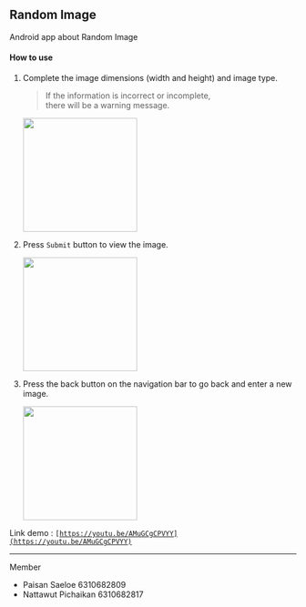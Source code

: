 ## Random Image
Android app about Random Image

#### How to use
1. Complete the image dimensions (width and height) and image type.

    > If the information is incorrect or incomplete, \
    > there will be a warning message. 

     <img src="https://user-images.githubusercontent.com/70094208/233402201-b3274a6a-8dc3-4ef9-b0b0-727512c447fb.png" width="200px">

2. Press `Submit` button to view the image.

   <img src="https://user-images.githubusercontent.com/70094208/233402542-8ec4b409-3343-4a94-8067-5f0eb142023a.png" width="200px">


3. Press the back button on the navigation bar to go back and enter a new image.

   <img src="https://user-images.githubusercontent.com/70094208/233402631-d39817cf-2929-4024-9f38-c504e8cf6e41.png" width="200px">


Link demo : <code>[https://youtu.be/AMuGCgCPVYY](https://youtu.be/AMuGCgCPVYY)</code>
<hr>

Member
- Paisan Saeloe 6310682809
- Nattawut Pichaikan 6310682817
